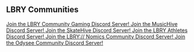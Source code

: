 ## LBRY Communities




<Person
avatar="/img/lbry-community-gaming.png"
imageClass="rounded"
name="LBRY Community Gaming"
subtitle="A gaming community that hosts event once in a while, where you gather together playing games, and most importantly having fun. They also offer LBC rewards for participating in these events.">
<a href="https://discord.gg/d7y5QW3RSB">
  Join the LBRY Community Gaming Discord Server!
</a>
</Person>
<Person
  avatar="https://i.ibb.co/s2wPPRY/MUSICHIVE-LOGO.gif"
  imageClass="rounded"
  name="MusicHive"
  subtitle="An international community dedicated to connecting artists, musicians, producers and music lovers in many corners of the world.">
  <a href="https://discord.gg/qt3wM8prwN">
    Join the MusicHive Discord Server!
  </a>
</Person>
<Person
  avatar="https://thumbnails.odycdn.com/optimize/s:200:0/quality:95/plain/https://spee.ch/8/b416b166fd9dbe4e.png"
  imageClass="rounded"
  name="Skatehive"
  subtitle="SkateHive is based on the anarchist roots of skateboarding, and is working at taking back control of our sport from the social media giants, who profit off the monopoly of our content. SkateHive is build on top of decentralized platforms that allows us to own our accounts, own our communities, which means rather than advertising on our content to generate value, we tokenize the likes, allowing us to retain the value generated by our content, for it to be sold on the free market in the form of a cryptocurrency.">
  <a href="https://discord.gg/Pa4vpKCSbt">
    Join the SkateHive Discord Server!
  </a>
</Person>
<Person
  avatar="https://thumbnails.odycdn.com/optimize/s:200:0/quality:95/plain/https://spee.ch/9/0e2d84f2b297f845.jpg"
  imageClass="rounded"
  name="LBRY Athletes"
  subtitle="LBRY Sports was established on August 8, 2020 with the primary goal of providing sustainable support for underprivileged but deserving local runners and, at the same time, spreading the benefits of a healthy and active lifestyle for everyone.">
  <a href="https://discord.gg/59XzqecNdC">
    Join the LBRY Athletes Discord Server!
  </a>
</Person>
<Person
  avatar="https://i.imgur.com/zfB5T5e.gif"
  imageClass="rounded"
  name="Lbrynomics"
  subtitle="Nomics is the home of blockchain statistics where you can find all the best data for the top channels. Nomics is critical for helping you grow your channel or if you're just interested in how well other content creators are doing.">
  <a href="https://discord.gg/8sN9Uk5eYk">
    Join the LBRY:// Nomics Community Discord Server!
  </a>
</Person>
<Person
  avatar="https://thumbnails.odycdn.com/optimize/s:200:0/quality:95/plain/https://spee.ch/9/45245681a50082f7.jpg"
  imageClass="rounded"
  name="Odysee Server"
  subtitle="Odysee is a video sharing app that’s built on the open-source, decentralized, blockchain-based LBRY network.The use of this LBRY network as a foundation gives Odysee several distinct advantages over centralized video sharing platforms where a single company controls the data.">
  <a href="https://chat.odysee.com/">
    Join the Odysee Community Discord Server!
  </a>
</Person>

